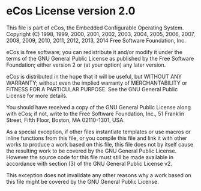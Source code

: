 # eCos License version 2.0

This file is part of eCos, the Embedded Configurable Operating System. Copyright (C) 1998, 1999, 2000, 2001, 2002, 2003, 2004, 2005, 2006, 2007, 2008, 2009, 2010, 2011, 2012, 2013, 2014 Free Software Foundation, Inc.

eCos is free software; you can redistribute it and/or modify it under the terms of the GNU General Public License as published by the Free Software Foundation; either version 2 or (at your option) any later version.

eCos is distributed in the hope that it will be useful, but WITHOUT ANY WARRANTY; without even the implied warranty of MERCHANTABILITY or FITNESS FOR A PARTICULAR PURPOSE. See the GNU General Public License for more details.

You should have received a copy of the GNU General Public License along with eCos; if not, write to the Free Software Foundation, Inc., 51 Franklin Street, Fifth Floor, Boston, MA 02110-1301, USA.

As a special exception, if other files instantiate templates or use macros or inline functions from this file, or you compile this file and link it with other works to produce a work based on this file, this file does not by itself cause the resulting work to be covered by the GNU General Public License. However the source code for this file must still be made available in accordance with section (3) of the GNU General Public License v2.

This exception does not invalidate any other reasons why a work based on this file might be covered by the GNU General Public License.